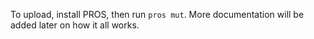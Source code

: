To upload, install PROS, then run `pros mut`. More documentation will be added later on how it all works.
